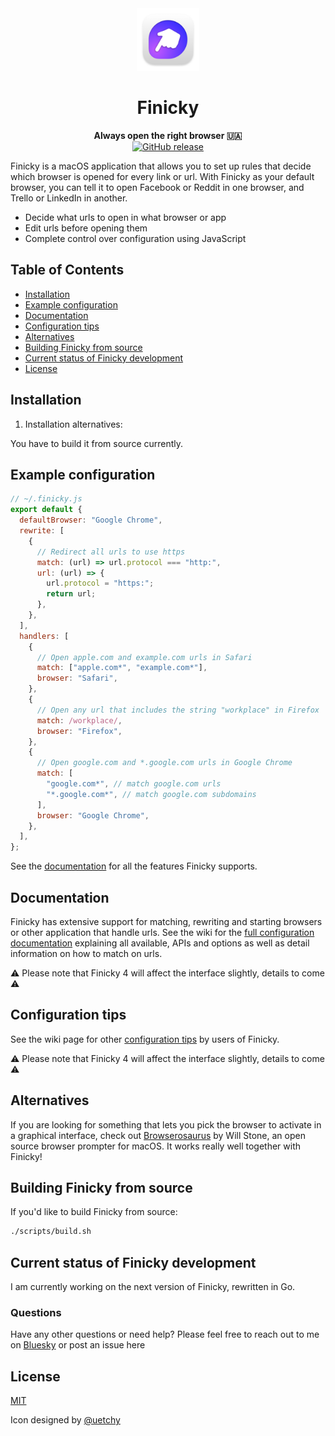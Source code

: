 <div align="center"><img
    height="100"
    width="100"
    alt="finicky icon"
    src="https://raw.githubusercontent.com/johnste/finicky/gh-pages/finicky-icon.png"
  />
  <h1>Finicky</h1>

<strong>Always open the right browser 🇺🇦</strong><br>
[![GitHub release](https://badgen.net/github/release/johnste/finicky/stable?color=purple)](https://GitHub.com/johnste/finicky/releases/)

</div>

Finicky is a macOS application that allows you to set up rules that decide which browser is opened for every link or url. With Finicky as your default browser, you can tell it to open Facebook or Reddit in one browser, and Trello or LinkedIn in another.

- Decide what urls to open in what browser or app
- Edit urls before opening them
- Complete control over configuration using JavaScript

## Table of Contents

<!-- To regenerate toc run `npx doctoc README.md --github` -->
<!-- START doctoc generated TOC please keep comment here to allow auto update -->
<!-- DON'T EDIT THIS SECTION, INSTEAD RE-RUN doctoc TO UPDATE -->

- [Installation](#installation)
- [Example configuration](#example-configuration)
- [Documentation](#documentation)
- [Configuration tips](#configuration-tips)
- [Alternatives](#alternatives)
- [Building Finicky from source](#building-finicky-from-source)
- [Current status of Finicky development](#current-status-of-finicky-development)
- [License](#license)

<!-- END doctoc generated TOC please keep comment here to allow auto update -->

## Installation

1. Installation alternatives:

You have to build it from source currently.

## Example configuration

```js
// ~/.finicky.js
export default {
  defaultBrowser: "Google Chrome",
  rewrite: [
    {
      // Redirect all urls to use https
      match: (url) => url.protocol === "http:",
      url: (url) => {
        url.protocol = "https:";
        return url;
      },
    },
  ],
  handlers: [
    {
      // Open apple.com and example.com urls in Safari
      match: ["apple.com*", "example.com*"],
      browser: "Safari",
    },
    {
      // Open any url that includes the string "workplace" in Firefox
      match: /workplace/,
      browser: "Firefox",
    },
    {
      // Open google.com and *.google.com urls in Google Chrome
      match: [
        "google.com*", // match google.com urls
        "*.google.com*", // match google.com subdomains
      ],
      browser: "Google Chrome",
    },
  ],
};
```

See the [documentation](#documentation) for all the features Finicky supports.

## Documentation

Finicky has extensive support for matching, rewriting and starting browsers or other application that handle urls. See the wiki for the [full configuration documentation](https://github.com/johnste/finicky/wiki/Configuration) explaining all available, APIs and options as well as detail information on how to match on urls.

⚠️ Please note that Finicky 4 will affect the interface slightly, details to come ⚠️

## Configuration tips

See the wiki page for other [configuration tips](https://github.com/johnste/finicky/wiki/Configuration-ideas) by users of Finicky.

⚠️ Please note that Finicky 4 will affect the interface slightly, details to come ⚠️

## Alternatives

If you are looking for something that lets you pick the browser to activate in a graphical interface, check out [Browserosaurus](https://browserosaurus.com/) by Will Stone, an open source browser prompter for macOS. It works really well together with Finicky!

## Building Finicky from source

If you'd like to build Finicky from source:

```sh
./scripts/build.sh
```

## Current status of Finicky development

I am currently working on the next version of Finicky, rewritten in Go.

### Questions

Have any other questions or need help? Please feel free to reach out to me on [Bluesky](https://bsky.app/profile/mejkarsense.se) or post an issue here

## License

[MIT](https://raw.githubusercontent.com/johnste/finicky/master/LICENSE)

Icon designed by [@uetchy](https://github.com/uetchy)
